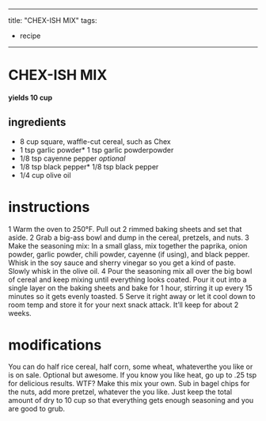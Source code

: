 
	
---
title: "CHEX-ISH MIX"
tags:
  - recipe
---
# CHEX-ISH MIX
#### yields 10 cup
## ingredients
* 8 cup square, waffle-cut cereal, such as Chex 
* 1 tsp garlic powder* 1 tsp garlic powderpowder
* 1/8 tsp cayenne pepper *optional*
* 1/8 tsp black pepper* 1/8 tsp black pepper
* 1/4 cup olive oil

# instructions
1 Warm the oven to 250°F. Pull out 2 rimmed baking sheets and set that    aside.
2 Grab a big-ass bowl and dump in the cereal, pretzels, and nuts.
3 Make the seasoning mix: In a small glass, mix together the paprika, onion powder, garlic powder, chili powder, cayenne (if using), and black pepper. Whisk in the soy sauce and sherry vinegar so you get a kind of paste. Slowly whisk in the olive oil.
4 Pour the seasoning mix all over the big bowl of cereal and keep mixing until everything looks coated. Pour it out into a single layer on the baking sheets and bake for 1 hour, stirring it up every 15 minutes so it gets evenly toasted.
5 Serve it right away or let it cool down to room temp and store it for your next snack attack. It’ll keep for about 2 weeks.

# modifications

You can do half rice cereal, half corn, some wheat, whateverthe  you like or is on sale.
 Optional but  awesome. If you know you like heat, go up to .25 tsp for delicious results.
 WTF?
Make this mix your own. Sub in bagel chips for the nuts, add more pretzel, whatever the   you like. Just keep the total amount of dry    to 10 cup so that everything gets enough seasoning and you are good to grub.
	
	
